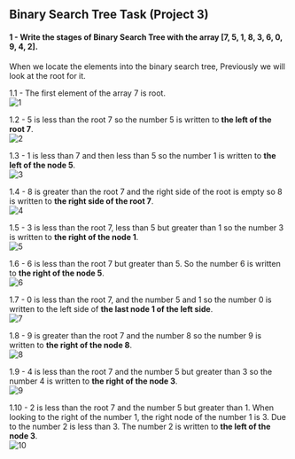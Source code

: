  ## Binary Search Tree Task (Project 3)
 
#### 1 - Write the stages of Binary Search Tree with the array [7, 5, 1, 8, 3, 6, 0, 9, 4, 2].

   When we locate the elements into the binary search tree, Previously we will look at the root for it.

 1.1 - The first element of the array 7 is root.\
 ![1](https://user-images.githubusercontent.com/70758836/193569045-433b14ec-9d4b-4e93-a38d-c3affa0ef4d1.png)
 
 1.2 - 5 is less than the root 7 so the number 5 is written to **the left of the root 7**.\
 ![2](https://user-images.githubusercontent.com/70758836/193569191-5c4e374c-7d54-46f2-85f4-f9acdc6ff3b2.png)
 
 1.3 - 1 is less than 7 and then less than 5 so the number 1 is written to **the left of the node 5**.\
![3](https://user-images.githubusercontent.com/70758836/193569329-925d8f38-1e4a-4abc-8797-0c0b66b86d6d.png)

 1.4 - 8 is greater than the root 7 and the right side of the root is empty so 8 is written to **the right side of the root 7**.\
![4](https://user-images.githubusercontent.com/70758836/193569720-4c071c1d-7b8e-4f2f-a2bb-b4c97c3ff7c6.png)

 1.5 - 3 is less than the root 7, less than 5 but greater than 1 so the number 3 is written to **the right of the node 1**.\
![5](https://user-images.githubusercontent.com/70758836/193569739-e53da2bf-1f48-4797-8980-26e2fcf0a095.png)

 1.6 - 6 is less than the root 7 but greater than 5. So the number 6 is written to **the right of the node 5**.\
![6](https://user-images.githubusercontent.com/70758836/193569759-dd6aecea-197e-4b06-b099-268d226561ee.png)

 1.7 - 0 is less than the root 7, and the number 5 and 1 so the number 0 is written to the left side of **the last node 1 of the left side**. \
![7](https://user-images.githubusercontent.com/70758836/193569782-8803bc43-fe17-48bf-827b-6b716c66ce8b.png)

 1.8 - 9 is greater than the root 7 and the number 8 so the number 9 is written to **the right of the node 8**.\
![8](https://user-images.githubusercontent.com/70758836/193569789-0c2cfee8-1a30-4924-ab77-d151b582c72c.png)

 1.9 - 4 is less than the root 7 and the number 5 but greater than 3 so the number 4 is written to **the right of the node 3**.\
![9](https://user-images.githubusercontent.com/70758836/193569809-ae94c909-b417-4369-8988-70268c7b091e.png)

 1.10 - 2 is less than the root 7 and the number 5 but greater than 1. When looking to the right of the number 1, the right node of the number 1 is 3. Due to 
 the number 2 is less than 3. The number 2 is written to **the left of the node 3**.\
![10](https://user-images.githubusercontent.com/70758836/193569838-8aa0f86a-374f-4d10-a5f1-d9f071f5bce5.png)

